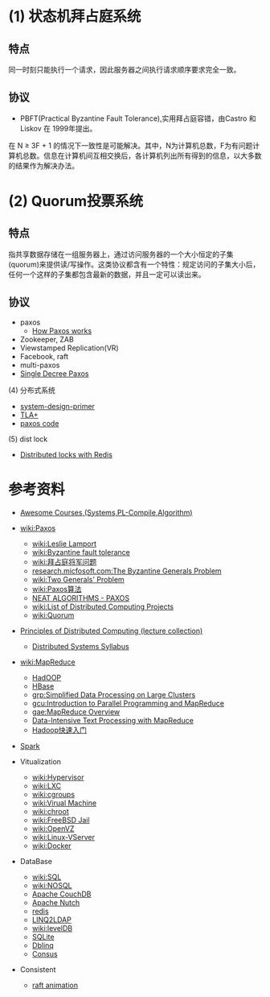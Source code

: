 (1) 状态机拜占庭系统
====================

特点
------
同一时刻只能执行一个请求，因此服务器之间执行请求顺序要求完全一致。

协议
------
- PBFT(Practical Byzantine Fault Tolerance),实用拜占庭容错，由Castro 和 Liskov 在 1999年提出。

在 N ≥ 3F + 1 的情况下一致性是可能解决。其中，N为计算机总数，F为有问题计算机总数。信息在计算机间互相交换后，各计算机列出所有得到的信息，以大多数的结果作为解决办法。

(2) Quorum投票系统
=====================

特点
-----
指共享数据存储在一组服务器上，通过访问服务器的一个大小恒定的子集(quorum)来提供读/写操作。这类协议都含有一个特性：规定访问的子集大小后，任何一个这样的子集都包含最新的数据，并且一定可以读出来。

协议
------
- paxos
  - [How Paxos works](http://rystsov.info/2015/09/16/how-paxos-works.html)
- Zookeeper, ZAB
- Viewstamped Replication(VR)
- Facebook, raft
- multi-paxos
- [Single Decree Paxos](http://rystsov.info/2017/02/15/simple-consensus.html)

(4) 分布式系统
- [system-design-primer](https://github.com/donnemartin/system-design-primer)
- [TLA+](http://lamport.azurewebsites.net/video/intro.html)
- [paxos code](http://nil.csail.mit.edu/6.824/2015/notes/paxos-code.html)

(5) dist lock
- [Distributed locks with Redis](https://redis.io/topics/distlock)

参考资料
==============
- [Awesome Courses,(Systems,PL-Compile,Algorithm)](https://github.com/prakhar1989/awesome-courses/blob/master/README.md)
- [wiki:Paxos](http://en.wikipedia.org/wiki/Paxos_(computer_science))
  - [wiki:Leslie Lamport](http://en.wikipedia.org/wiki/Leslie_Lamport)
  - [wiki:Byzantine fault tolerance](http://en.wikipedia.org/wiki/Byzantine_fault_tolerance)
  - [wiki:拜占庭将军问题](http://zh.wikipedia.org/wiki/%E6%8B%9C%E5%8D%A0%E5%BA%AD%E5%B0%86%E5%86%9B%E9%97%AE%E9%A2%98)
  - [research.micfosoft.com:The Byzantine Generals Problem ](http://research.microsoft.com/en-us/um/people/lamport/pubs/byz.pdf)
  - [wiki:Two Generals' Problem](http://en.wikipedia.org/wiki/Two_Generals%27_Problem)
  - [wiki:Paxos算法](http://zh.wikipedia.org/wiki/Paxos%E7%AE%97%E6%B3%95)
  - [NEAT ALGORITHMS - PAXOS](http://harry.me/blog/2014/12/27/neat-algorithms-paxos/?hn=1)
  - [wiki:List of Distributed Computing Projects](http://en.wikipedia.org/wiki/List_of_distributed_computing_projects)
  - [wiki:Quorum](https://en.wikipedia.org/wiki/Quorum_(distributed_computing))
- [Principles of Distributed Computing (lecture collection)](http://dcg.ethz.ch/lectures/podc_allstars/)
  - [Distributed Systems Syllabus](http://www.cs.cmu.edu/~dga/15-440/F12/syllabus.html)
- [wiki:MapReduce](http://zh.wikipedia.org/zh/MapReduce)
  - [HadOOP](http://en.wikipedia.org/wiki/Apache_Hadoop)
  - [HBase](http://hbase.apache.org/)
  - [grp:Simplified Data Processing on Large Clusters](http://research.google.com/archive/mapreduce.html)
  - [gcu:Introduction to Parallel Programming and MapReduce](http://code.google.com/intl/zh-CN/edu/parallel/mapreduce-tutorial.html)
  - [gae:MapReduce Overview](https://developers.google.com/appengine/docs/python/dataprocessing/overview)
  - [Data-Intensive Text Processing with MapReduce](http://lintool.github.com/MapReduceAlgorithms/index.html)
  - [Hadoop快速入门](http://hadoop.apache.org/common/docs/r0.19.2/cn/quickstart.html)
- [Spark](http://netscientium.com/in/course/apache-spark/)
- Vitualization
  - [wiki:Hypervisor](http://en.wikipedia.org/wiki/Hypervisor)
  - [wiki:LXC](http://en.wikipedia.org/wiki/LXC)
  - [wiki:cgroups](http://en.wikipedia.org/wiki/Cgroups)
  - [wiki:Virual Machine](http://en.wikipedia.org/wiki/Virtual_machine)
  - [wiki:chroot](http://en.wikipedia.org/wiki/Chroot)
  - [wiki:FreeBSD Jail](http://en.wikipedia.org/wiki/FreeBSD_jail)
  - [wiki:OpenVZ](http://en.wikipedia.org/wiki/OpenVZ)
  - [wiki:Linux-VServer](http://en.wikipedia.org/wiki/Linux-VServer)
  - [wiki:Docker](http://en.wikipedia.org/wiki/Docker_(software))
- DataBase
  - [wiki:SQL](http://en.wikipedia.org/wiki/SQL)
  - [wiki:NOSQL](http://en.wikipedia.org/wiki/NoSQL)
  - [Apache CouchDB](http://couchdb.apache.org/)
  - [Apache Nutch](http://nutch.apache.org/)
  - [redis](http://redis.io/)
  - [LINQ2LDAP](http://linqtoldap.codeplex.com/)
  - [wiki:levelDB](http://zh.wikipedia.org/wiki/LevelDB)
  - [SQLite](http://www.sqlite.org/)
  - [Dblinq](http://dblinq.codeplex.com/)
  - [Consus](http://consus.io/)

- Consistent
  - [raft animation](http://thesecretlivesofdata.com/raft/)
